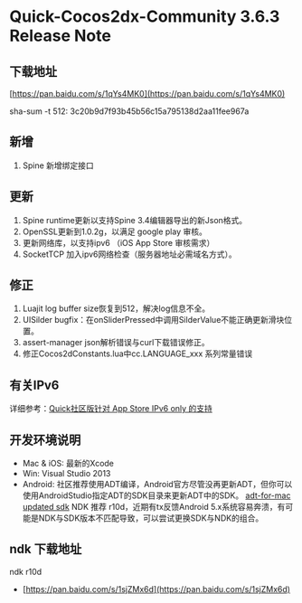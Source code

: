# Quick-Cocos2dx-Community 3.6.3 Release Note

## 下载地址

[https://pan.baidu.com/s/1qYs4MK0](https://pan.baidu.com/s/1qYs4MK0)

sha-sum -t 512: 3c20b9d7f93b45b56c15a795138d2aa11fee967a

## 新增

1. Spine 新增绑定接口

## 更新
1. Spine runtime更新以支持Spine 3.4编辑器导出的新Json格式。
2. OpenSSL更新到1.0.2g，以满足 google play 审核。
3. 更新网络库，以支持ipv6 （iOS App Store 审核需求）
4. SocketTCP 加入ipv6网络检查（服务器地址必需域名方式）。

## 修正
1. Luajit log buffer size恢复到512，解决log信息不全。
2. UISilder bugfix：在onSliderPressed中调用SilderValue不能正确更新滑块位置。
3. assert-manager json解析错误与curl下载错误修正。
4. 修正Cocos2dConstants.lua中cc.LANGUAGE_xxx 系列常量错误

## 有关IPv6

详细参考：[Quick社区版针对 App Store IPv6 only 的支持](http://tyrantek.com/archives/531/)

## 开发环境说明

* Mac & iOS: 最新的Xcode
* Win: Visual Studio 2013
* Android: 社区推荐使用ADT编译，Android官方尽管没再更新ADT，但你可以使用AndroidStudio指定ADT的SDK目录来更新ADT中的SDK。
  [adt-for-mac updated sdk](https://pan.baidu.com/s/1i5ntx2l)
  NDK 推荐 r10d，近期有tx反馈Android 5.x系统容易奔溃，有可能是NDK与SDK版本不匹配导致，可以尝试更换SDK与NDK的组合。

## ndk 下载地址

ndk r10d

* [https://pan.baidu.com/s/1sjZMx6d](https://pan.baidu.com/s/1sjZMx6d)